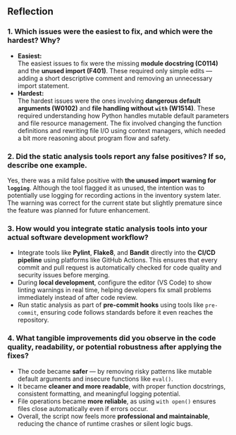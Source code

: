 ## Reflection

### 1. Which issues were the easiest to fix, and which were the hardest? Why?
- **Easiest:**  
  The easiest issues to fix were the missing **module docstring (C0114)** and the **unused import (F401)**. These required only simple edits — adding a short descriptive comment and removing an unnecessary import statement.  
- **Hardest:**  
  The hardest issues were the ones involving **dangerous default arguments (W0102)** and **file handling without `with` (W1514)**. These required understanding how Python handles mutable default parameters and file resource management. The fix involved changing the function definitions and rewriting file I/O using context managers, which needed a bit more reasoning about program flow and safety.

### 2. Did the static analysis tools report any false positives? If so, describe one example.
Yes, there was a mild false positive with **the unused import warning for `logging`**. Although the tool flagged it as unused, the intention was to potentially use logging for recording actions in the inventory system later. The warning was correct for the current state but slightly premature since the feature was planned for future enhancement.

### 3. How would you integrate static analysis tools into your actual software development workflow?
- Integrate tools like **Pylint**, **Flake8**, and **Bandit** directly into the **CI/CD pipeline** using platforms like GitHub Actions. This ensures that every commit and pull request is automatically checked for code quality and security issues before merging.  
- During **local development**, configure the editor (VS Code) to show linting warnings in real time, helping developers fix small problems immediately instead of after code review.  
- Run static analysis as part of **pre-commit hooks** using tools like `pre-commit`, ensuring code follows standards before it even reaches the repository.

### 4. What tangible improvements did you observe in the code quality, readability, or potential robustness after applying the fixes?
- The code became **safer** — by removing risky patterns like mutable default arguments and insecure functions like `eval()`.  
- It became **cleaner and more readable**, with proper function docstrings, consistent formatting, and meaningful logging potential.  
- File operations became **more reliable**, as using `with open()` ensures files close automatically even if errors occur.  
- Overall, the script now feels more **professional and maintainable**, reducing the chance of runtime crashes or silent logic bugs.
